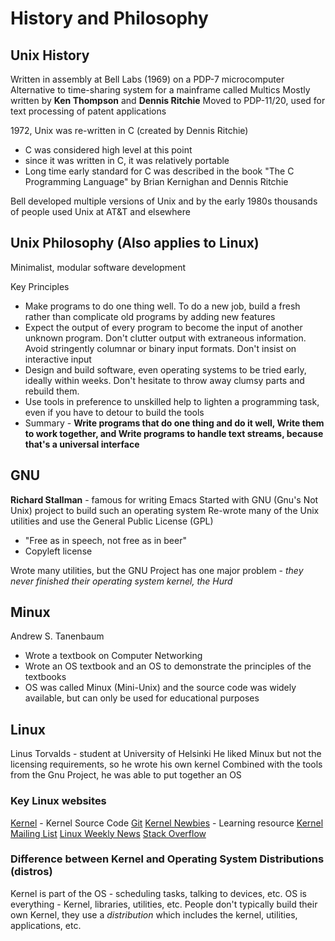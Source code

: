 # History and Philosophy
## Unix History
Written in assembly at Bell Labs (1969) on a PDP-7 microcomputer
Alternative to time-sharing system for a mainframe called Multics
Mostly written by **Ken Thompson** and **Dennis Ritchie**
Moved to PDP-11/20, used for text processing of patent applications

1972, Unix was re-written in C (created by Dennis Ritchie)
- C was considered high level at this point
- since it was written in C, it was relatively portable
- Long time early standard for C was described in the book "The C Programming Language" by Brian Kernighan and Dennis Ritchie

Bell developed multiple versions of Unix and by the early 1980s thousands of people used Unix at AT&T and elsewhere

## Unix Philosophy (Also applies to Linux)
Minimalist, modular software development

Key Principles
- Make programs to do one thing well. To do a new job, build a fresh rather than complicate old programs by adding new features
- Expect the output of every program to become the input of another unknown program. Don't clutter output with extraneous information. Avoid stringently columnar or binary input formats. Don't insist on interactive input
- Design and build software, even operating systems to be tried early, ideally within weeks. Don't hesitate to throw away clumsy parts and rebuild them.
- Use tools in preference to unskilled help to lighten a programming task, even if you have to detour to build the tools
- Summary - **Write programs that do one thing and do it well, Write them to work together, and Write programs to handle text streams, because that's a universal interface**

## GNU
**Richard Stallman** - famous for writing Emacs
Started with GNU (Gnu's Not Unix) project to build such an operating system
Re-wrote many of the Unix utilities and use the General Public License (GPL)
- "Free as in speech, not free as in beer"
- Copyleft license

Wrote many utilities, but the GNU Project has one major problem - *they never finished their operating system kernel, the Hurd*

## Minux
Andrew S. Tanenbaum
- Wrote a textbook on Computer Networking
- Wrote an OS textbook and an OS to demonstrate the principles of the textbooks
- OS was called Minux (Mini-Unix) and the source code was widely available, but can only be used for educational purposes

## Linux
Linus Torvalds - student at University of Helsinki
He liked Minux but not the licensing requirements, so he wrote his own kernel
Combined with the tools from the Gnu Project, he was able to put together an OS

### Key Linux websites
[Kernel](https://kernel.org) - Kernel Source Code
[Git](https://git.kernel.org)
[Kernel Newbies](https://kernelnewbies.org) - Learning resource
[Kernel Mailing List](https://lkml.org)
[Linux Weekly News](https://lwn.net)
[Stack Overflow](https://unix.stackexchange.com)

### Difference between Kernel and Operating System Distributions (distros)
Kernel is part of the OS - scheduling tasks, talking to devices, etc.
OS is everything - Kernel, libraries, utilities, etc.
People don't typically build their own Kernel, they use a *distribution* which includes the kernel, utilities, applications, etc.
